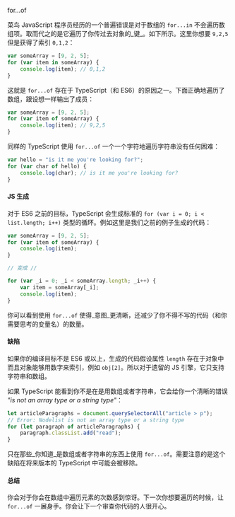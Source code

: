 for...of

菜鸟 JavaScript 程序员经历的一个普遍错误是对于数组的 `for...in` 不会遍历数组项。取而代之的是它遍历了你传过去对象的_键_。如下所示。这里你想要 `9,2,5` 但是获得了索引 `0,1,2`：

```ts
var someArray = [9, 2, 5];
for (var item in someArray) {
    console.log(item); // 0,1,2
}
```

这就是 `for...of` 存在于 TypeScript（和 ES6）的原因之一。下面正确地遍历了数组，跟设想一样输出了成员：

```ts
var someArray = [9, 2, 5];
for (var item of someArray) {
    console.log(item); // 9,2,5
}
```

同样的 TypeScript 使用 `for...of` 一个一个字符地遍历字符串没有任何困难：

```ts
var hello = "is it me you're looking for?";
for (var char of hello) {
    console.log(char); // is it me you're looking for?
}
```

#### JS 生成

对于 ES6 之前的目标，TypeScript 会生成标准的 `for (var i = 0; i < list.length; i++)` 类型的循环。例如这里是我们之前的例子生成的代码：

```ts
var someArray = [9, 2, 5];
for (var item of someArray) {
    console.log(item);
}

// 变成 //

for (var _i = 0; _i < someArray.length; _i++) {
    var item = someArray[_i];
    console.log(item);
}
```

你可以看到使用 `for...of` 使得_意图_更清晰，还减少了你不得不写的代码（和你需要思考的变量名）的数量。

#### 缺陷

如果你的编译目标不是 ES6 或以上，生成的代码假设属性 `length` 存在于对象中而且对象能够用数字来索引，例如 `obj[2]`。所以对于遗留的 JS 引擎，它只支持字符串和数组。

如果 TypeScript 能看到你不是在是用数组或者字符串，它会给你一个清晰的错误 _"is not an array type or a string type"_：

```ts
let articleParagraphs = document.querySelectorAll("article > p");
// Error: Nodelist is not an array type or a string type
for (let paragraph of articleParagraphs) {
    paragraph.classList.add("read");
}
```

只在那些_你知道_是数组或者字符串的东西上使用 `for...of`。需要注意的是这个缺陷在将来版本的 TypeScript 中可能会被移除。

#### 总结

你会对于你会在数组中遍历元素的次数感到惊讶。下一次你想要遍历的时候，让 `for...of` 一展身手。你会让下一个审查你代码的人很开心。

